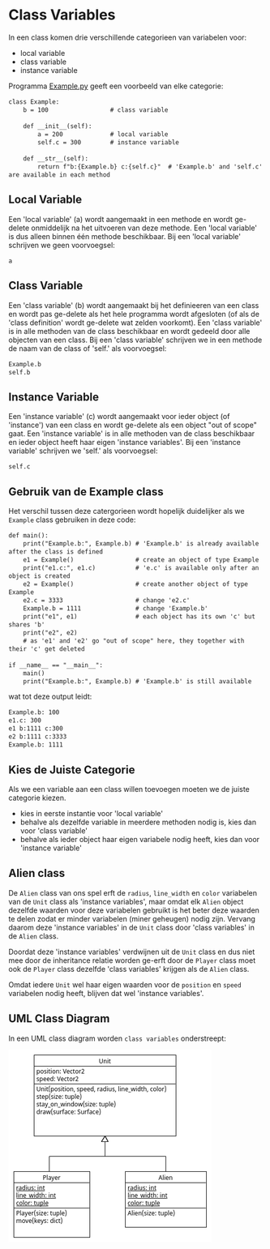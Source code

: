# Class Variables

In een class komen drie verschillende categorieen van variabelen voor:

- local variable
- class variable
- instance variable

Programma [Example.py](Example.py) geeft een voorbeeld van elke categorie:

    class Example:
        b = 100                 # class variable

        def __init__(self):
            a = 200             # local variable
            self.c = 300        # instance variable

        def __str__(self):
            return f"b:{Example.b} c:{self.c}"  # 'Example.b' and 'self.c' are available in each method

## Local Variable

Een 'local variable' (a) wordt aangemaakt in een methode en wordt
ge-delete onmiddelijk na het uitvoeren van deze methode. Een 'local
variable' is dus alleen binnen één methode beschikbaar. Bij een
'local variable' schrijven we geen voorvoegsel:

    a

## Class Variable

Een 'class variable' (b) wordt aangemaakt bij het definieeren van een
class en wordt pas ge-delete als het hele programma wordt afgesloten
(of als de 'class definition' wordt ge-delete wat zelden
voorkomt). Een 'class variable' is in alle methoden van de class
beschikbaar en wordt gedeeld door alle objecten van een class. Bij een
'class variable' schrijven we in een methode de naam van de class of
'self.' als voorvoegsel:

    Example.b
    self.b

## Instance Variable

Een 'instance variable' (c) wordt aangemaakt voor ieder object (of
'instance') van een class en wordt ge-delete als een object "out of
scope" gaat. Een 'instance variable' is in alle methoden van de class
beschikbaar en ieder object heeft haar eigen 'instance variables'. Bij
een 'instance variable' schrijven we 'self.' als voorvoegsel:

    self.c

## Gebruik van de Example class

Het verschil tussen deze catergorieen wordt hopelijk duidelijker als
we `Example` class gebruiken in deze code:

    def main():
        print("Example.b:", Example.b) # 'Example.b' is already available after the class is defined 
        e1 = Example()                 # create an object of type Example
        print("e1.c:", e1.c)           # 'e.c' is available only after an object is created 
        e2 = Example()                 # create another object of type Example
        e2.c = 3333                    # change 'e2.c'
        Example.b = 1111               # change 'Example.b'
        print("e1", e1)                # each object has its own 'c' but shares 'b'
        print("e2", e2)
        # as 'e1' and 'e2' go "out of scope" here, they together with their 'c' get deleted

    if __name__ == "__main__":
        main()
        print("Example.b:", Example.b) # 'Example.b' is still available

wat tot deze output leidt:

    Example.b: 100
    e1.c: 300
    e1 b:1111 c:300
    e2 b:1111 c:3333
    Example.b: 1111

## Kies de Juiste Categorie

Als we een variable aan een class willen toevoegen moeten we de juiste categorie kiezen.

- kies in eerste instantie voor 'local variable'
- behalve als dezelfde variable in meerdere methoden nodig is, kies dan voor 'class variable'
- behalve als ieder object haar eigen variabele nodig heeft, kies dan voor 'instance variable'

## Alien class

De `Alien` class van ons spel erft de `radius`, `line_width` en
`color` variabelen van de `Unit` class als 'instance variables', maar
omdat elk `Alien` object dezelfde waarden voor deze variabelen
gebruikt is het beter deze waarden te delen zodat er minder variabelen
(miner geheugen) nodig zijn. Vervang daarom deze 'instance variables'
in de `Unit` class door 'class variables' in de `Alien` class.

Doordat deze 'instance variables' verdwijnen uit de `Unit` class en
dus niet mee door de inheritance relatie worden ge-erft door de
`Player` class moet ook de `Player` class dezelfde 'class variables'
krijgen als de `Alien` class.

Omdat iedere `Unit` wel haar eigen waarden voor de `position` en
`speed` variabelen nodig heeft, blijven dat wel 'instance variables'.

## UML Class Diagram

In een UML class diagram worden `class variables` onderstreept:

![class_variables.uxf](class_variables.png)
